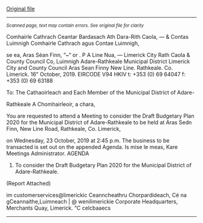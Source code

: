 [Original file](https://www.limerick.ie/sites/default/files/media/documents/2019-10/00%20Agenda%2023rd%20October%2C%202019_0.pdf)

---
*<small>Scanned page, text may contain errors. See original file for clarity</small>*  

Comhairle Cathrach Ceantar Bardasach Ath Dara-Rith Caola,
— & Contas Luimnigh Comhairle Cathrach agus Contae Luimnigh,

se ea, Aras Séan Finn,
”~“ or . P A Line Nua,
— Limerick City Rath Caola
& County Council Co, Luimnigh
Adare-Rathkeale Municipal District
Limerick City and County Council
Aras Sean Finny
New Line.
Rathkeale.
Co. Limerick.
16" October, 2019. EIRCODE V94 HKIV
t: +353 (0) 69 64047
f: +353 (0) 69 63188

To: The Cathaoirleach and Each Member of the Municipal District of Adare-

Rathkeale
A Chomhairleoir, a chara,

You are requested to attend a Meeting to consider the Draft Budgetary Plan 2020 for the Municipal
District of Adare-Rathkeale to be held at Aras Sedn Finn, New Line Road, Rathkeale, Co. Limerick,

on Wednesday, 23 October, 2019 at 2:45 p.m. The business to be transacted is set out on the
appended Agenda.
Is mise le meas,
Kare
Meetings Administrator.
AGENDA

1. To consider the Draft Budgetary Plan 2020 for the Municipal District of Adare-Rathkeale.

(Report Attached)

im customerservices@limerickic
Ceanncheathru Chorpardideach, Cé na gCeannaithe,Luimneach | @ wenilimerickie
Corporate Headquarters, Merchants Quay, Limerick. “C celcbaaecs


---
